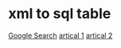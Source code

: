 # xml to sql table

[Google Search](https://www.google.com.au/search?q=xml+to+sql)
[artical 1](https://dzone.com/articles/sql-query-to-convert-xml-to-table)
[artical 2](https://www.mssqltips.com/sqlservertip/2899/importing-and-processing-data-from-xml-files-into-sql-server-tables/)